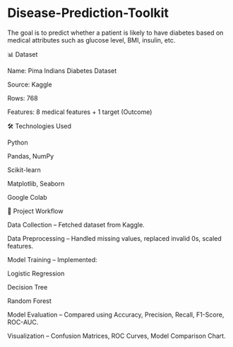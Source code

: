 # Disease-Prediction-Toolkit
The goal is to predict whether a patient is likely to have diabetes based on medical attributes such as glucose level, BMI, insulin, etc.

📊 Dataset

Name: Pima Indians Diabetes Dataset

Source: Kaggle

Rows: 768

Features: 8 medical features + 1 target (Outcome)

🛠️ Technologies Used

Python

Pandas, NumPy

Scikit-learn

Matplotlib, Seaborn

Google Colab

🚀 Project Workflow

Data Collection – Fetched dataset from Kaggle.

Data Preprocessing – Handled missing values, replaced invalid 0s, scaled features.

Model Training – Implemented:

Logistic Regression

Decision Tree

Random Forest

Model Evaluation – Compared using Accuracy, Precision, Recall, F1-Score, ROC-AUC.

Visualization – Confusion Matrices, ROC Curves, Model Comparison Chart.
